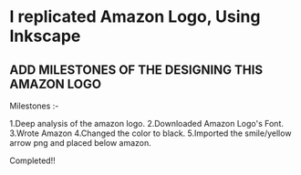 <h1>I replicated Amazon Logo, Using Inkscape</h1>


<h2>ADD MILESTONES OF THE DESIGNING THIS AMAZON LOGO</h2>
Milestones :-  

1.Deep analysis of the amazon logo.
2.Downloaded Amazon Logo's Font.
3.Wrote Amazon
4.Changed the color to black.
5.Imported the smile/yellow arrow png and placed below amazon.

Completed!!

